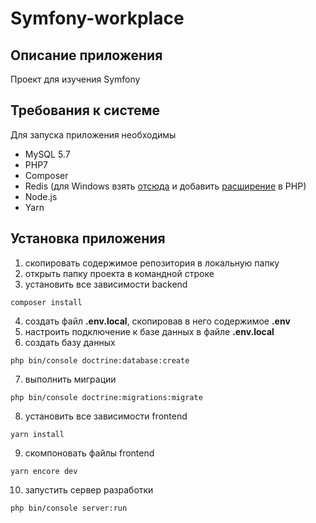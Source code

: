 # Symfony-workplace
## Описание приложения
Проект для изучения Symfony

## Требования к системе
Для запуска приложения необходимы
* MySQL 5.7
* PHP7
* Composer
* Redis (для Windows взять [отсюда](https://github.com/MicrosoftArchive/redis/releases) и добавить [расширение](https://pecl.php.net/package/redis/3.1.4/windows) в PHP)
* Node.js
* Yarn

## Установка приложения
1. скопировать содержимое репозитория в локальную папку
2. открыть папку проекта в командной строке
3. установить все зависимости backend
```
composer install
```
4. создать файл **.env.local**, скопировав в него содержимое **.env**
5. настроить подключение к базе данных в файле **.env.local**
6. создать базу данных
```
php bin/console doctrine:database:create
```
7. выполнить миграции
```
php bin/console doctrine:migrations:migrate
```
8. установить все зависимости frontend
```
yarn install
```
9. скомпоновать файлы frontend
```
yarn encore dev
```
10. запустить сервер разработки
```
php bin/console server:run
```
